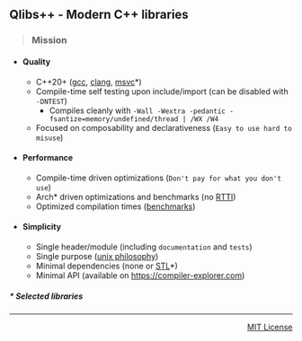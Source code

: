## Qlibs++ - Modern C++ libraries

> ### Mission

- #### Quality

  - C++20+ ([gcc](https://gcc.gnu.org), [clang](https://clang.llvm.org), [msvc](https://visualstudio.microsoft.com/vs/features/cplusplus)\*)
  - Compile-time self testing upon include/import (can be disabled with `-DNTEST`)
    - Compiles cleanly with `-Wall -Wextra -pedantic -fsantize=memory/undefined/thread | /WX /W4`
  - Focused on composability and declarativeness (`Easy to use hard to misuse`)

- #### Performance

  - Compile-time driven optimizations (`Don't pay for what you don't use`)
  - Arch\* driven optimizations and benchmarks (no [RTTI](https://en.wikipedia.org/wiki/Run-time_type_information))
  - Optimized compilation times ([benchmarks](https://qlibs.github.io/mp/))

- #### Simplicity

  - Single header/module (including `documentation` and `tests`)
  - Single purpose ([unix philosophy](https://en.wikipedia.org/wiki/Unix_philosophy))
  - Minimal dependencies (none or [STL](https://en.wikipedia.org/wiki/Standard_Template_Library)*)
  - Minimal API (available on https://compiler-explorer.com)

##### \* Selected libraries

---

<p align="right">
<a href="https://opensource.org/license/mit">MIT License</a>
</p>
